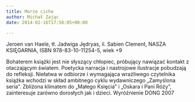 ```yaml
---
title: Morze ciche
author: Michał Zając
date: 2014-02-16T17:50:05+00:00

---
```

Jeroen van Haele, tł. Jadwiga Jędryas, il. Sabien Clement, NASZA KSIĘGARNIA, ISBN 978-83-10-11254-5, wiek +9

Bohaterem książki jest nie słyszący chłopiec, próbujący nawiązać kontakt z otaczającym światem. Poetycka narracja i nastrojowe ilustracje pobudzają do refleksji. Niełatwa w odbiorze i wymagająca wrażliwego czytelnika książka wchodzi w skład ambitnego cyklu wydawniczego „Zamyślona seria”. Zbliżona klimatem do „Małego Księcia” i „Oskara i Pani Róży”, zainteresuje zarówno dorosłych jak i dzieci. Wyróżnienie DONG 2007
